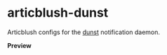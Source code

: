 # articblush-dunst
Articblush configs for the [dunst](https://dunst-project.org/) notification daemon.

**Preview**
